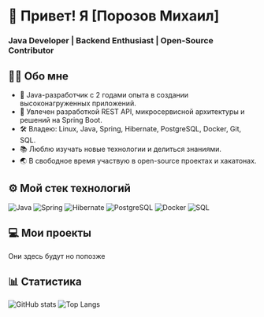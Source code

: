 # 👋 Привет! Я [Порозов Михаил]
### Java Developer | Backend Enthusiast | Open-Source Contributor

## 🧑‍💻 Обо мне

- 🌟 Java-разработчик с 2 годами опыта в создании высоконагруженных приложений.
- 🚀 Увлечен разработкой REST API, микросервисной архитектуры и решений на Spring Boot.
- 🛠 Владею: Linux, Java, Spring, Hibernate, PostgreSQL, Docker, Git, SQL.
- 📚 Люблю изучать новые технологии и делиться знаниями.
- 🌏 В свободное время участвую в open-source проектах и хакатонах.

## ⚙️ Мой стек технологий

![Java](https://img.shields.io/badge/Java-%23007396.svg?style=flat-square&logo=java&logoColor=white)
![Spring](https://img.shields.io/badge/Spring-%236DB33F.svg?style=flat-square&logo=spring&logoColor=white)
![Hibernate](https://img.shields.io/badge/Hibernate-%236DB33F.svg?style=flat-square&logo=hibernate&logoColor=white)
![PostgreSQL](https://img.shields.io/badge/PostgreSQL-%23336791.svg?style=flat-square&logo=postgresql&logoColor=white)
![Docker](https://img.shields.io/badge/Docker-%232496ED.svg?style=flat-square&logo=docker&logoColor=white)
![SQL](https://img.shields.io/badge/SQL-%23DC322F.svg?style=flat-square&logo=sqlite&logoColor=white)

## 💻 Мои проекты

Они здесь будут но попозже

## 📊 Статистика

![GitHub stats](https://github-readme-stats.vercel.app/api?username=MishkaMedved&show_icons=true&theme=tokyonight)
![Top Langs](https://github-readme-stats.vercel.app/api/top-langs/?username=MishkaMedved&layout=compact&theme=tokyonight)
